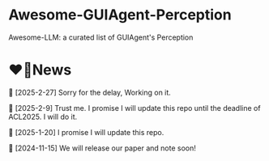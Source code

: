 # Awesome-GUIAgent-Perception
Awesome-LLM: a curated list of GUIAgent's Perception


# ❤‍🔥News
🤏 [2025-2-27] Sorry for the delay, Working on it.

🤏 [2025-2-9] Trust me. I promise I will update this repo until the deadline of ACL2025. I will do it.

🤏 [2025-1-20] I promise I will update this repo.

🤏 [2024-11-15] We will release our paper and note soon!
